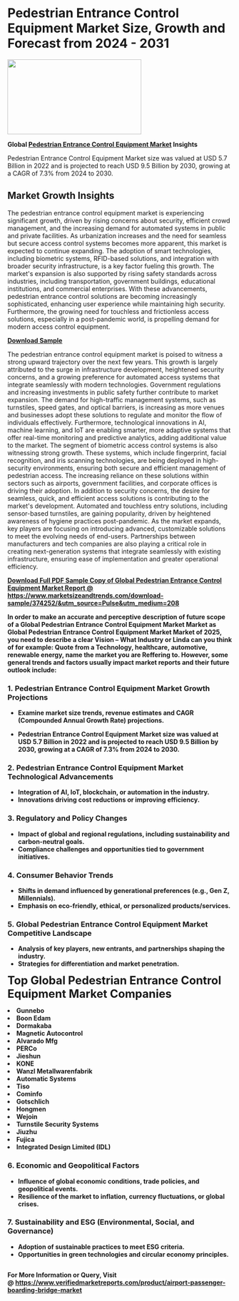 <H1>Pedestrian Entrance Control Equipment Market Size, Growth and Forecast from 2024 - 2031</H1><img class="aligncenter size-medium wp-image-584254" src="https://thirdeyenews.in/wp-content/uploads/2024/09/Global-Market-Research-300x168.jpeg" alt="" width="300" height="168" /><p><strong>Global&nbsp;<a href="https://www.marketsizeandtrends.com/download-sample/374252/&amp;utm_source=Pulse&amp;utm_medium=208">Pedestrian Entrance Control Equipment Market</a> Insights</strong></p><p>Pedestrian Entrance Control Equipment Market size was valued at USD 5.7 Billion in 2022 and is projected to reach USD 9.5 Billion by 2030, growing at a CAGR of 7.3% from 2024 to 2030.</p><p><h2>Market Growth Insights</h2> <p>The pedestrian entrance control equipment market is experiencing significant growth, driven by rising concerns about security, efficient crowd management, and the increasing demand for automated systems in public and private facilities. As urbanization increases and the need for seamless but secure access control systems becomes more apparent, this market is expected to continue expanding. The adoption of smart technologies, including biometric systems, RFID-based solutions, and integration with broader security infrastructure, is a key factor fueling this growth. The market's expansion is also supported by rising safety standards across industries, including transportation, government buildings, educational institutions, and commercial enterprises. With these advancements, pedestrian entrance control solutions are becoming increasingly sophisticated, enhancing user experience while maintaining high security. Furthermore, the growing need for touchless and frictionless access solutions, especially in a post-pandemic world, is propelling demand for modern access control equipment.</p> <p><strong><a href="#">Download Sample</a></strong></p> <p>The pedestrian entrance control equipment market is poised to witness a strong upward trajectory over the next few years. This growth is largely attributed to the surge in infrastructure development, heightened security concerns, and a growing preference for automated access systems that integrate seamlessly with modern technologies. Government regulations and increasing investments in public safety further contribute to market expansion. The demand for high-traffic management systems, such as turnstiles, speed gates, and optical barriers, is increasing as more venues and businesses adopt these solutions to regulate and monitor the flow of individuals effectively. Furthermore, technological innovations in AI, machine learning, and IoT are enabling smarter, more adaptive systems that offer real-time monitoring and predictive analytics, adding additional value to the market. The segment of biometric access control systems is also witnessing strong growth. These systems, which include fingerprint, facial recognition, and iris scanning technologies, are being deployed in high-security environments, ensuring both secure and efficient management of pedestrian access. The increasing reliance on these solutions within sectors such as airports, government facilities, and corporate offices is driving their adoption. In addition to security concerns, the desire for seamless, quick, and efficient access solutions is contributing to the market's development. Automated and touchless entry solutions, including sensor-based turnstiles, are gaining popularity, driven by heightened awareness of hygiene practices post-pandemic. As the market expands, key players are focusing on introducing advanced, customizable solutions to meet the evolving needs of end-users. Partnerships between manufacturers and tech companies are also playing a critical role in creating next-generation systems that integrate seamlessly with existing infrastructure, ensuring ease of implementation and greater operational efficiency. <p><strong><a href="#"></p><p><span class=""><strong>Download Full PDF Sample Copy of Global Pedestrian Entrance Control Equipment Market Report</strong> @ <a href="https://www.marketsizeandtrends.com/download-sample/374252/&amp;utm_source=Pulse&amp;utm_medium=208" target="_blank">https://www.marketsizeandtrends.com/download-sample/374252/&amp;utm_source=Pulse&amp;utm_medium=208</a></span></p><p>In order to make an accurate and perceptive description of future scope of a Global&nbsp;Pedestrian Entrance Control Equipment Market Market as Global&nbsp;Pedestrian Entrance Control Equipment Market Market of 2025, you need to describe a clear Vision &ndash; What Industry or Linda can you think of for example: Quote from a Technology, healthcare, automotive, renewable energy, name the market you are Reffering to. However, some general trends and factors usually impact market reports and their future outlook include:</p><h3>1.&nbsp;<strong>Pedestrian Entrance Control Equipment Market Growth Projections</strong></h3><ul><li>Examine market size trends, revenue estimates and CAGR (Compounded Annual Growth Rate) projections.</li><li><p>Pedestrian Entrance Control Equipment Market size was valued at USD 5.7 Billion in 2022 and is projected to reach USD 9.5 Billion by 2030, growing at a CAGR of 7.3% from 2024 to 2030.</p></li></ul><h3>2.&nbsp;<strong>Pedestrian Entrance Control Equipment Market Technological Advancements</strong></h3><ul><li>Integration of AI, IoT, blockchain, or automation in the industry.</li><li>Innovations driving cost reductions or improving efficiency.</li></ul><h3>3.&nbsp;<strong>Regulatory and Policy Changes</strong></h3><ul><li>Impact of global and regional regulations, including sustainability and carbon-neutral goals.</li><li>Compliance challenges and opportunities tied to government initiatives.</li></ul><h3>4.&nbsp;<strong>Consumer Behavior Trends</strong></h3><ul><li>Shifts in demand influenced by generational preferences (e.g., Gen Z, Millennials).</li><li>Emphasis on eco-friendly, ethical, or personalized products/services.</li></ul><h3>5.&nbsp;<strong>Global Pedestrian Entrance Control Equipment Market Competitive Landscape</strong></h3><ul><li>Analysis of key players, new entrants, and partnerships shaping the industry.</li><li>Strategies for differentiation and market penetration.</li></ul><p data-pm-slice="1 1 []"><span style="color: inherit; font-family: inherit; font-size: 25px;">Top Global Pedestrian Entrance Control Equipment Market Companies</span></p><div class="" data-test-id=""><p><li>Gunnebo</li><li> Boon Edam</li><li> Dormakaba</li><li> Magnetic Autocontrol</li><li> Alvarado Mfg</li><li> PERCo</li><li> Jieshun</li><li> KONE</li><li> Wanzl Metallwarenfabrik</li><li> Automatic Systems</li><li> Tiso</li><li> Cominfo</li><li> Gotschlich</li><li> Hongmen</li><li> Wejoin</li><li> Turnstile Security Systems</li><li> Jiuzhu</li><li> Fujica</li><li> Integrated Design Limited (IDL)</li></p></div><h3>6.&nbsp;<strong>Economic and Geopolitical Factors</strong></h3><ul><li>Influence of global economic conditions, trade policies, and geopolitical events.</li><li>Resilience of the market to inflation, currency fluctuations, or global crises.</li></ul><h3>7.&nbsp;<strong>Sustainability and ESG (Environmental, Social, and Governance)</strong></h3><ul><li>Adoption of sustainable practices to meet ESG criteria.</li><li>Opportunities in green technologies and circular economy principles.</li></ul><h2><strong style="font-size: 14px;">For More Information or Query, Visit @&nbsp;</strong><a style="background-color: #ffffff; font-size: 14px;" href="https://www.marketsizeandtrends.com/report/pedestrian-entrance-control-equipment-market/" target="_blank">https://www.verifiedmarketreports.com/product/airport-passenger-boarding-bridge-market</a></h2>
